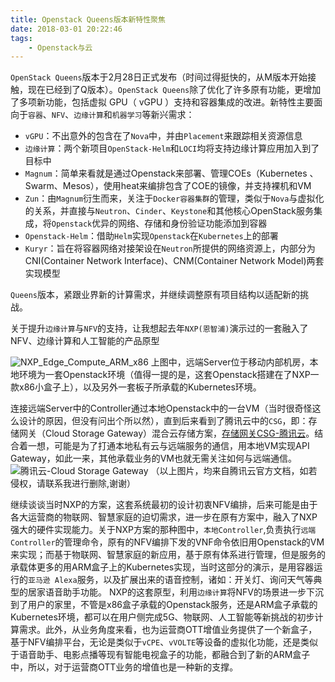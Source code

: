 ```yaml
---
title: Openstack Queens版本新特性聚焦
date: 2018-03-01 20:22:46
tags: 
    - Openstack与云
---
```


`OpenStack Queens`版本于2月28日正式发布（时间过得挺快的，从M版本开始接触，现在已经到了Q版本）。`OpenStack Queens`除了优化了许多原有功能，更增加了多项新功能，包括虚拟 GPU（ vGPU ）支持和容器集成的改进。新特性主要面向于`容器`、`NFV`、`边缘计算`和`机器学习`等新兴需求：
<!-- more -->

- `vGPU`：不出意外的包含在了`Nova`中，并由`Placement`来跟踪相关资源信息
- `边缘计算`：两个新项目`OpenStack-Helm`和`LOCI`均将支持边缘计算应用加入到了目标中
- `Magnum`：简单来看就是通过Openstack来部署、管理COEs（Kubernetes 、Swarm、Mesos），使用heat来编排包含了COE的镜像，并支持裸机和VM
- `Zun`：由`Magnum`衍生而来，关注于`Docker容器集群`的管理，类似于`Nova`与虚拟化的关系，并直接与`Neutron`、`Cinder`、`Keystone`和其他核心OpenStack服务集成，将`Openstack`优异的网络、存储和身份验证功能添加到容器
- `Openstack-Helm`：借助`Helm`实现`Openstack`在`Kubernetes`上的部署
- `Kuryr`：旨在将容器网络对接架设在`Neutron`所提供的网络资源上，内部分为CNI(Container Network Interface)、CNM(Container Network Model)两套实现模型

`Queens`版本，紧跟业界新的计算需求，并继续调整原有项目结构以适配新的挑战。

关于提升`边缘计算`与`NFV`的支持，让我想起去年`NXP(恩智浦)`演示过的一套融入了NFV、边缘计算和人工智能的产品原型

![NXP_Edge_Compute_ARM_x86](/img/EdgeCompute/NXP_Edge_Compute_ARM_x86.png)
上图中，远端Server位于移动内部机房，本地环境为一套Openstack环境（值得一提的是，这套Openstack搭建在了NXP一款x86小盒子上），以及另外一套板子所承载的Kubernetes环境。

连接远端Server中的Controller通过本地Openstack中的一台VM（当时很奇怪这么设计的原因，但没有问出个所以然），直到后来看到了腾讯云中的`CSG`，即：存储网关（Cloud Storage Gateway）混合云存储方案，[存储网关CSG-腾讯云](https://cloud.tencent.com/product/csg#scenarios)。结合着一想，可能是为了打通本地私有云与远端服务的通信，用本地VM实现API Gateway，如此一来，其他承载业务的VM也就无需关注如何与远端通信。
![腾讯云-Cloud Storage Gateway](/img/EdgeCompute/Tencent_csg_cloud_storage.png)
（以上图片，均来自腾讯云官方文档，如若侵权，请联系我进行删除,谢谢）

继续谈谈当时NXP的方案，这套系统最初的设计初衷NFV编排，后来可能是由于各大运营商的物联网、智慧家庭的迫切需求，进一步在原有方案中，融入了NXP强大的硬件实现能力。关于NXP方案的那种图中，`本地Controller`,负责执行`远端Controller`的管理命令，原有的NFV编排下发的VNF命令依旧用Openstack的VM来实现；而基于物联网、智慧家庭的新应用，基于原有体系进行管理，但是服务的承载体更多的用ARM盒子上的Kubernetes实现，当时这部分的演示，是用容器运行的`亚马逊 Alexa`服务，以及扩展出来的语音控制，诸如：开关灯、询问天气等典型的居家语音助手功能。
NXP的这套原型，利用`边缘计算`将NFV的场景进一步下沉到了用户的家里，不管是x86盒子承载的Openstack服务，还是ARM盒子承载的Kubernetes环境，都可以在用户侧完成5G、物联网、人工智能等新挑战的初步计算需求。此外，从业务角度来看，也为运营商OTT增值业务提供了一个新盒子，基于NFV编排平台，无论是类似于`vCPE`、`vVOLTE`等设备的虚拟化功能，还是类似于语音助手、电影点播等现有智能电视盒子的功能，都融合到了新的ARM盒子中，所以，对于运营商OTT业务的增值也是一种新的支撑。
